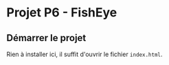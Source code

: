 # Projet P6 - FishEye

## Démarrer le projet

Rien à installer ici, il suffit d'ouvrir le fichier `index.html`.

